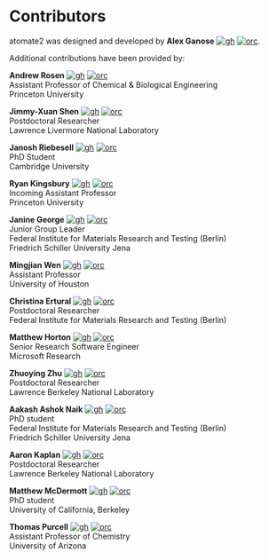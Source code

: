 # Contributors

[gh]: https://cdnjs.cloudflare.com/ajax/libs/octicons/8.5.0/svg/mark-github.svg
[orc]: ../_static/orcid.svg

atomate2 was designed and developed by **Alex Ganose** [![gh]][utf] [![orc]][0000-0002-4486-3321].

[utf]: https://github.com/utf
[0000-0002-4486-3321]: https://orcid.org/0000-0002-4486-3321

Additional contributions have been provided by:

**Andrew Rosen** [![gh]][Andrew-S-Rosen] [![orc]][0000-0002-0141-7006] \
Assistant Professor of Chemical & Biological Engineering \
Princeton University

[Andrew-S-Rosen]: https://github.com/Andrew-S-Rosen
[0000-0002-0141-7006]: https://orcid.org/0000-0002-0141-7006

**Jimmy-Xuan Shen** [![gh]][jmmshn] [![orc]][0000-0002-2743-7531] \
Postdoctoral Researcher \
Lawrence Livermore National Laboratory

[jmmshn]: https://github.com/jmmshn
[0000-0002-2743-7531]: https://orcid.org/0000-0002-2743-7531

**Janosh Riebesell** [![gh]][janosh] [![orc]][0000-0001-5233-3462] \
PhD Student \
Cambridge University

[janosh]: https://github.com/janosh
[0000-0001-5233-3462]: https://orcid.org/0000-0001-5233-3462

**Ryan Kingsbury** [![gh]][rkingsbury] [![orc]][0000-0002-7168-3967] \
Incoming Assistant Professor \
Princeton University

[rkingsbury]: https://github.com/rkingsbury
[0000-0002-7168-3967]: https://orcid.org/0000-0002-7168-3967

**Janine George** [![gh]][JaGeo] [![orc]][0000-0001-8907-0336] \
Junior Group Leader \
Federal Institute for Materials Research and Testing (Berlin) \
Friedrich Schiller University Jena

[JaGeo]: https://github.com/JaGeo
[0000-0001-8907-0336]: https://orcid.org/0000-0001-8907-0336

**Mingjian Wen** [![gh]][mjwen] [![orc]][0000-0003-0013-575X] \
Assistant Professor \
University of Houston

[mjwen]: https://github.com/mjwen
[0000-0003-0013-575X]: https://orcid.org0000-0003-0013-575X/

**Christina Ertural** [![gh]][QuantumChemist] [![orc]][0000-0002-7696-5824] \
Postdoctoral Researcher \
Federal Institute for Materials Research and Testing (Berlin)

[QuantumChemist]: https://github.com/QuantumChemist
[0000-0002-7696-5824]: https://orcid.org/0000-0002-7696-5824

**Matthew Horton** [![gh]][mkhorton] [![orc]][0000-0001-7777-8871] \
Senior Research Software Engineer \
Microsoft Research

[mkhorton]: https://github.com/mkhorton
[0000-0001-7777-8871]: https://orcid.org/0000-0001-7777-8871

**Zhuoying Zhu** [![gh]][zhuoying] [![orc]][0000-0003-1775-7651] \
Postdoctoral Researcher \
Lawrence Berkeley National Laboratory

[zhuoying]: https://github.com/zhuoying
[0000-0003-1775-7651]: https://orcid.org/0000-0003-1775-7651

**Aakash Ashok Naik** [![gh]][naik-aakash] [![orc]][0000-0002-6071-6786] \
PhD student \
Federal Institute for Materials Research and Testing (Berlin) \
Friedrich Schiller University Jena

[naik-aakash]: https://github.com/naik-aakash
[0000-0002-6071-6786]: https://orcid.org/0000-0002-6071-6786

**Aaron Kaplan** [![gh]][esoteric-ephemera] [![orc]][0000-0003-3439-4856] \
Postdoctoral Researcher \
Lawrence Berkeley National Laboratory

[esoteric-ephemera]: https://github.com/esoteric-ephemera
[0000-0003-3439-4856]: https://orcid.org/0000-0003-3439-4856

**Matthew McDermott** [![gh]][mattmcdermott] [![orc]][0000-0002-4071-3000] \
PhD student \
University of California, Berkeley

[mattmcdermott]: https://github.com/mattmcdermott
[0000-0002-4071-3000]: https://orcid.org/0000-0002-4071-3000

**Thomas Purcell** [![gh]][tpurcell90] [![orc]][0000-0003-4564-7206] \
Assistant Professor of Chemistry \
University of Arizona

[tpurcell90]: https://github.com/tpurcell90
[0000-0003-4564-7206]: https://orcid.org/0000-0003-4564-7206
